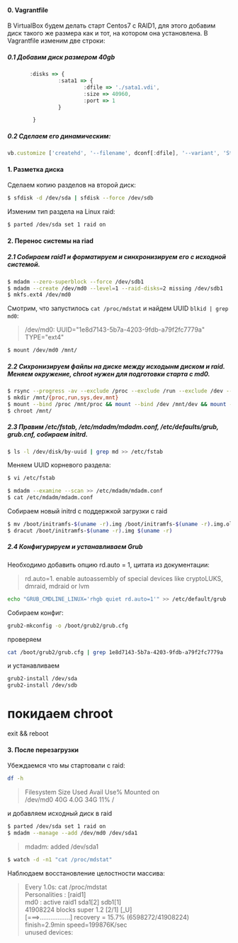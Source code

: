 #### 0. Vagrantfile

В VirtualBox будем делать старт Centos7 с RAID1, для этого добавим диск такого же размера как и тот, на котором она установлена.
В Vagrantfile изменим две строки:
##### 0.1 Добавим диск размером 40gb

```js
       :disks => {
                :sata1 => {
                        :dfile => './sata1.vdi',
                        :size => 40960,
                        :port => 1
                }

        }
```

##### 0.2 Сделаем его динамическим:

```js
vb.customize ['createhd', '--filename', dconf[:dfile], '--variant', 'Standard', '--size', dconf[:size]]
```

#### 1. Разметка диска

Сделаем копию разделов на второй диск:

```sh
$ sfdisk -d /dev/sda | sfdisk --force /dev/sdb
```

Изменим тип раздела на Linux raid:

```sh
$ parted /dev/sda set 1 raid on
```

#### 2. Перенос системы на riad

##### 2.1 Собираем raid1 и форматируем и синхронизируем его с исходной системой.

```sh
$ mdadm --zero-superblock --force /dev/sdb1
$ mdadm --create /dev/md0 --level=1 --raid-disks=2 missing /dev/sdb1
$ mkfs.ext4 /dev/md0
```

Cмотрим, что запустилось `cat /proc/mdstat` и найдем UUID `blkid | grep md0`:

> /dev/md0: UUID="1e8d7143-5b7a-4203-9fdb-a79f2fc7779a" TYPE="ext4"

```sh
$ mount /dev/md0 /mnt/
```

##### 2.2 Сихронизируем файлы на диске между исходынм диском и raid. Меняем окружение, chroot нужен для подготовки старта с md0.

```sh
$ rsync --progress -av --exclude /proc --exclude /run --exclude /dev --exclude /sys --exclude /mnt  / /mnt/
$ mkdir /mnt/{proc,run,sys,dev,mnt}
$ mount --bind /proc /mnt/proc && mount --bind /dev /mnt/dev && mount --bind /sys /mnt/sys && mount --bind /run /mnt/run
$ chroot /mnt/ 
```

##### 2.3 Правим /etc/fstab, /etc/mdadm/mdadm.conf, /etc/defaults/grub, grub.cnf, собираем initrd.

```sh
$ ls -l /dev/disk/by-uuid | grep md >> /etc/fstab
```

Меняем UUID корневого раздела:

```sh
$ vi /etc/fstab
```

```sh
$ mdadm --examine --scan >> /etc/mdadm/mdadm.conf
$ cat /etc/mdadm/mdadm.conf
```

Собираем новый initrd с поддержкой загрузки с raid

```sh
$ mv /boot/initramfs-$(uname -r).img /boot/initramfs-$(uname -r).img.old
$ dracut /boot/initramfs-$(uname -r).img $(uname -r)
```


##### 2.4 Конфигурируем и устанавливаем Grub

Необходимо добавить опцию rd.auto = 1, цитата из документации:

> rd.auto=1. enable autoassembly of special devices like cryptoLUKS, dmraid, mdraid or lvm


```sh
echo "GRUB_CMDLINE_LINUX='rhgb quiet rd.auto=1'" >> /etc/default/grub
```

Собираем конфиг:

```sh
grub2-mkconfig -o /boot/grub2/grub.cfg
```

проверяем

```sh
cat /boot/grub2/grub.cfg | grep 1e8d7143-5b7a-4203-9fdb-a79f2fc7779a
```

и устанавливаем

```sh
grub2-install /dev/sda
grub2-install /dev/sdb
```

# покидаем chroot

exit && reboot

#### 3. После перезагрузки

Убеждаемся что мы стартовали с raid:

```sh
df -h
```

>Filesystem      Size  Used Avail Use% Mounted on \
>/dev/md0         40G  4.0G   34G  11% /

и добавляем исходный диск в raid

```sh
$ parted /dev/sda set 1 raid on
$ mdadm --manage --add /dev/md0 /dev/sda1
```

>mdadm: added /dev/sda1

```sh
$ watch -d -n1 "cat /proc/mdstat"
```

Наблюдаем восстановление целостности массива:

>Every 1.0s: cat /proc/mdstat \
>Personalities : [raid1] \
>md0 : active raid1 sda1[2] sdb1[1] \
>      41908224 blocks super 1.2 [2/1] [_U] \
>      [===>.................]  recovery = 15.7% (6598272/41908224) finish=2.9min speed=199876K/sec \
>unused devices: <none>

